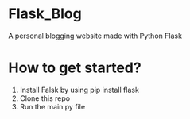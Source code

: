 # Flask_Blog
A personal blogging website made with Python Flask
# How to get started?
 1. Install Falsk by using pip install flask 
 2. Clone this repo
 3. Run the main.py file 
 


